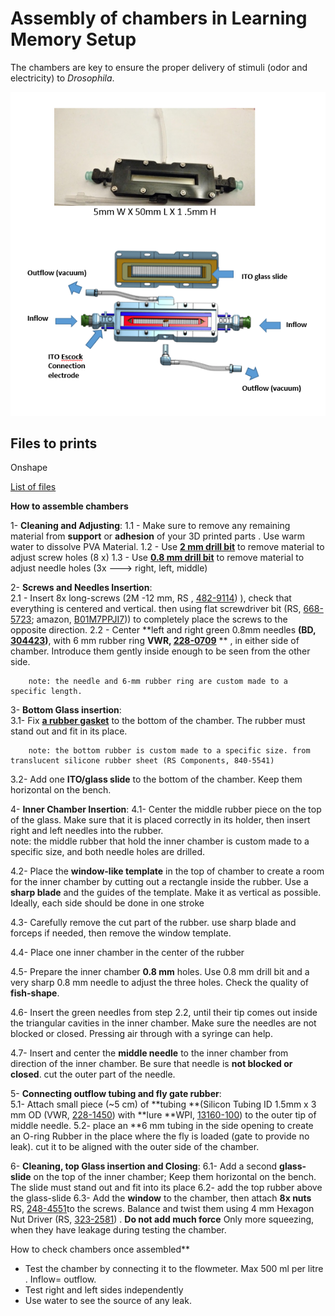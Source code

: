 # Assembly of chambers in Learning Memory Setup

The chambers are key to ensure the proper delivery of stimuli (odor and electricity) to *Drosophila*.



![IDOC-Chamber.PNG](assets/Images/IDOC-Chamber.PNG)






## **Files to prints**

Onshape

[List of files](../src/3D_printed_parts/Recording_chambers/)



**How to assemble chambers**





1-  **Cleaning and Adjusting**: 
  1.1 - Make sure to remove any remaining material from **support** or **adhesion** of your 3D printed parts . Use warm water  to dissolve PVA Material. 
  1.2 - Use **[2 mm drill bit](https://www.amazon.de/-/en/FOCCTS-0-5-3-0-Rotating-Jewellery-Beeswax/dp/B07DXLFRQ8)** to  remove material to adjust screw holes (8 x)
  1.3 - Use **[0.8 mm drill bit](https://www.amazon.de/-/en/FOCCTS-0-5-3-0-Rotating-Jewellery-Beeswax/dp/B07DXLFRQ8)** to  remove material to adjust needle holes (3x ---> right, left, middle)





2-  **Screws and Needles Insertion**:   
  2.1 - Insert 8x long-screws (2M -12 mm, RS , [482-9114](https://benl.rs-online.com/web/p/machine-screws/4829114)) ), check that everything is centered and vertical. then using flat screwdriver bit (RS, [668-5723](https://benl.rs-online.com/web/p/screwdriver-bit-sets/6685727); amazon, [B01M7PPJI7](https://www.amazon.co.uk/Precision-Screwdriver-Magnetic-Macbook-Electronics/dp/B01M7PPJI7))) to completely place the screws to the opposite direction.
  2.2 - Center **left and right green 0.8mm needles **(BD, [304423](https://www.farmaline.be/apotheek/bestellen/bd-microlance-3-naald-21g-1-12-rb-08x40-mm-groen-1/))**, with 6 mm rubber ring **VWR, [228-0709](https://be.vwr.com/store/product/nl/577021/slangen-silicone)** ** , in either side of chamber. Introduce them gently inside enough to be seen from the other side.

		note: the needle and 6-mm rubber ring are custom made to a specific length.


3- **Bottom Glass insertion**:		
  3.1- Fix **[a rubber gasket](https://benl.rs-online.com/web/p/silicone-rubber-sheets/8405541/)**  to the bottom of the chamber.  The rubber must stand out and fit in its place.

		note: the bottom rubber is custom made to a specific size. from translucent silicone rubber sheet (RS Components, 840-5541)
  3.2- Add one **ITO/glass slide** to the bottom of the chamber. Keep them horizontal on the bench. 

4- **Inner Chamber Insertion**:
  4.1- Center the middle rubber piece on the top of the glass. Make sure that it is placed correctly in its holder, then insert right and left needles into the rubber.   
		note: the middle rubber that hold the inner chamber is custom made to a specific size, and both needle holes are drilled.
  

4.2- Place the **window-like template** in the top of chamber to create  a room for the inner chamber by cutting out a rectangle inside the rubber. Use a **sharp blade** and the guides of the template. Make it as vertical as possible. Ideally, each side should be done in one stroke

4.3- Carefully remove the cut part of the rubber. use sharp blade and forceps if needed, then remove the window template.


 4.4- Place one inner chamber in the center of the rubber  

  4.5- Prepare the inner chamber **0.8 mm** holes. Use 0.8 mm drill bit and a very sharp 0.8 mm needle to adjust the three holes. Check the quality of **fish-shape**.  

  4.6- Insert the green needles from step 2.2, until their tip comes out inside the triangular cavities in the inner chamber. Make sure the needles are not blocked or closed. Pressing air through with a syringe can help.


4.7- Insert and center the **middle needle** to the inner chamber from direction of the inner chamber. Be sure that needle is **not blocked or closed**. cut the outer part of the needle. 



5- **Connecting outflow tubing and fly gate rubber**:   
  5.1- Attach small piece (~5 cm)  of **tubing **(Silicon Tubing ID 1.5mm x 3 mm OD (VWR, [228-1450](https://be.vwr.com/store/catalog/product.jsp?catalog_number=228-1450)) with **lure **WPI, [13160-100](https://www.wpiinc.com/13160-100-male-luer-fitting-for-1-16-id-tubing))  to the outer tip of middle needle.
  5.2- place an **6 mm tubing in the side opening to create an O-ring Rubber in the place where the fly is loaded (gate to provide no leak). cut it to be aligned with the outer side of the chamber. 



6- **Cleaning, top Glass insertion and Closing**:
  6.1- Add a second **glass-slide** on the top of the inner chamber; Keep them horizontal on the bench. The slide must stand out  and fit into its place 
  6.2- add the top rubber above the glass-slide 
  6.3- Add the **window** to the chamber, then attach **8x nuts** RS, [248-4551](https://benl.rs-online.com/web/p/hex-nuts/2484551/)to the screws. Balance and twist them using 4 mm Hexagon Nut Driver (RS, [323-2581](https://benl.rs-online.com/web/p/nut-drivers/3232581)) . **Do not add much force** Only more squeezing, when they have leakage during testing the chamber.



How to check chambers once assembled**

* Test the chamber by connecting it to the flowmeter. Max 500 ml per litre .  Inflow= outflow.
* Test right and left sides independently  
* Use water to see the source of any leak. 
